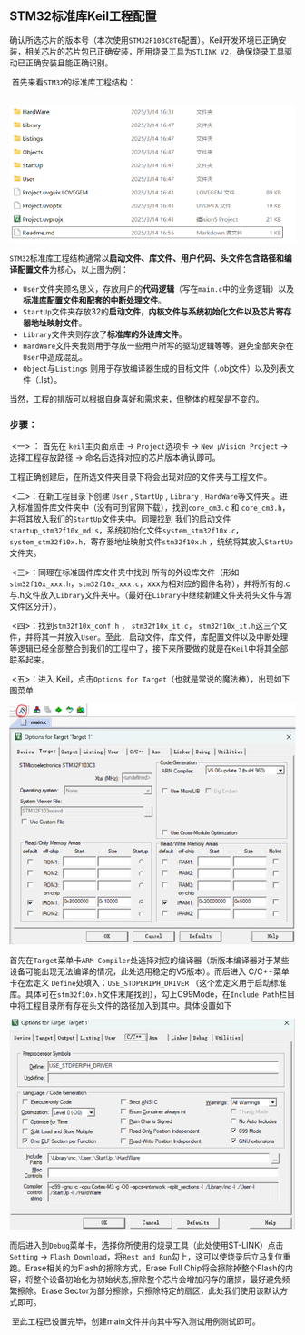 ## STM32标准库Keil工程配置

​	确认所选芯片的版本号（本次使用`STM32F103C8T6`配置）。Keil开发环境已正确安装，相关芯片的芯片包已正确安装，所用烧录工具为`STLINK V2`，确保烧录工具驱动已正确安装且能正确识别。

​	首先来看`STM32`的标准库工程结构：

​	<img src="../Pic/Template1.png" style="zoom:67%;" />

​	`STM32`标准库工程结构通常以**启动文件、库文件、用户代码、头文件包含路径和编译配置文件**为核心，以上图为例：

- `User`文件夹顾名思义，存放用户的**代码逻辑**（写在`main.c`中的业务逻辑）以及**标准库配置文件和配套的中断处理文件**。
- `StartUp`文件夹存放32的**启动文件，内核文件与系统初始化文件以及芯片寄存器地址映射文件**。
- `Library`文件夹则存放了**标准库的外设库文件**。
- `HardWare`文件夹我则用于存放一些用户所写的驱动逻辑等等。避免全部夹杂在`User`中造成混乱。
- `Object`与`Listings` 则用于存放编译器生成的目标文件（.obj文件）以及列表文件（.lst）。

当然，工程的排版可以根据自身喜好和需求来，但整体的框架是不变的。

### 步骤：

​	<一> ： 首先在 `keil`主页面点击 -> `Project`选项卡 -> `New μVision Project` -> 选择工程存放路径 ->  命名后选择对应的芯片版本确认即可。

​	工程正确创建后，在所选文件夹目录下将会出现对应的文件夹与工程文件。

​	<二>：在新工程目录下创建 `User` , `StartUp` , `Library` , `HardWare`等文件夹 。进入标准固件库文件夹中（没有可到官网下载），找到`core_cm3.c` 和 `core_cm3.h`，并将其放入我们的`StartUp`文件夹中。同理找到 我们的启动文件`startup_stm32f10x_md.s`，系统初始化文件`system_stm32f10x.c`，`system_stm32f10x.h`，寄存器地址映射文件`stm32f10x.h` ，统统将其放入`StartUp`文件夹。

​	<三>：同理在标准固件库文件夹中找到 所有的外设库文件（形如`stm32f10x_xxx.h`，`stm32f10x_xxx.c`，xxx为相对应的固件名称），并将所有的.c与.h文件放入`Library`文件夹中。（最好在`Library`中继续新建文件夹将头文件与源文件区分开）。

​	<四>：找到`stm32f10x_conf.h` ， `stm32f10x_it.c`， `stm32f10x_it.h`这三个文件，并将其一并放入`User`。至此，启动文件，库文件，库配置文件以及中断处理等逻辑已经全部整合到我们的工程中了，接下来所要做的就是在`Keil`中将其全部联系起来。

​	<五>：进入 Keil，点击`Options for Target`（也就是常说的魔法棒），出现如下图菜单

<img src="../Pic/Template2.png" style="zoom:67%;" />

​	首先在`Target`菜单卡`ARM Compiler`处选择对应的编译器（新版本编译器对于某些设备可能出现无法编译的情况，此处选用稳定的V5版本）。而后进入 C/C++菜单卡在宏定义 `Define`处填入：`USE_STDPERIPH_DRIVER` （这个宏定义用于启动标准库。具体可在`stm32f10x.h`文件末尾找到），勾上C99Mode，在`Include Path`栏目中将工程目录所有存在头文件的路径加入到其中。具体设置如下

<img src="../Pic/Template3.png" style="zoom:67%;" />

​	而后进入到`Debug`菜单卡，选择你所使用的烧录工具（此处使用ST-LINK）点击 `Setting` -> `Flash Download`，将`Rest and Run`勾上，这可以使烧录后立马复位重跑。Erase相关的为Flash的擦除方式，Erase Full Chip将会擦除掉整个Flash的内容，将整个设备初始化为初始状态,擦除整个芯片会增加闪存的磨损，最好避免频繁擦除。Erase Sector为部分擦除，只擦除特定的扇区，此处我们使用该默认方式即可。

​	至此工程已设置完毕，创建main文件并向其中写入测试用例测试即可。

